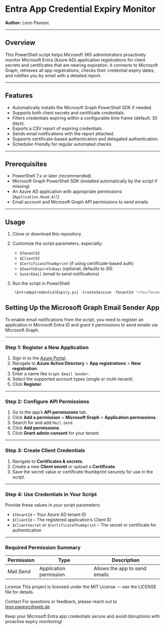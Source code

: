 # Entra App Credential Expiry Monitor

**Author:** Leon Pavesic

---

## Overview

This PowerShell script helps Microsoft 365 administrators proactively monitor Microsoft Entra (Azure AD) application registrations for client secrets and certificates that are nearing expiration. It connects to Microsoft Graph, retrieves all app registrations, checks their credential expiry dates, and notifies you by email with a detailed report.

---

## Features

- Automatically installs the Microsoft Graph PowerShell SDK if needed.
- Supports both client secrets and certificate credentials.
- Filters credentials expiring within a configurable time frame (default: 30 days).
- Exports a CSV report of expiring credentials.
- Sends email notifications with the report attached.
- Supports certificate-based authentication and delegated authentication.
- Scheduler-friendly for regular automated checks.

---

## Prerequisites

- PowerShell 7.x or later (recommended)
- Microsoft Graph PowerShell SDK (installed automatically by the script if missing)
- An Azure AD application with appropriate permissions (`Application.Read.All`)
- Email account and Microsoft Graph API permissions to send emails

---

## Usage

1. Clone or download this repository.

2. Customize the script parameters, especially:
   - `$TenantId`
   - `$ClientId`
   - `$CertificateThumbprint` (if using certificate-based auth)
   - `$SoonToExpireInDays` (optional; defaults to 30)
   - `$userEmail` (email to send notifications)

3. Run the script in PowerShell:
   ```powershell
   .\EntraAppCredentialExpiry.ps1 -CreateSession -TenantId "<YourTenantId>" -ClientId "<YourClientId>" -CertificateThumbprint "<Thumbprint>" -SoonToExpireInDays 30

## Setting Up the Microsoft Graph Email Sender App

To enable email notifications from the script, you need to register an application in Microsoft Entra ID and grant it permissions to send emails via Microsoft Graph.

---

### Step 1: Register a New Application

1. Sign in to the [Azure Portal](https://portal.azure.com/).  
2. Navigate to **Azure Active Directory** > **App registrations** > **New registration**.  
3. Enter a name like `Graph Email Sender`.  
4. Select the supported account types (single or multi-tenant).  
5. Click **Register**.

---

### Step 2: Configure API Permissions

1. Go to the app’s **API permissions** tab.  
2. Click **Add a permission** > **Microsoft Graph** > **Application permissions**.  
3. Search for and add `Mail.Send`.  
4. Click **Add permissions**.  
5. Click **Grant admin consent** for your tenant.

---

### Step 3: Create Client Credentials

1. Navigate to **Certificates & secrets**.  
2. Create a new **Client secret** or upload a **Certificate**.  
3. Save the secret value or certificate thumbprint securely for use in the script.

---

### Step 4: Use Credentials in Your Script

Provide these values in your script parameters:

- `$TenantId` – Your Azure AD tenant ID  
- `$ClientId` – The registered application’s Client ID  
- `$ClientSecret` or `$CertificateThumbprint` – The secret or certificate for authentication  

---

### Required Permission Summary

| Permission | Type                   | Description                      |
|------------|------------------------|---------------------------------|
| Mail.Send  | Application permission | Allows the app to send emails   |


License
This project is licensed under the MIT License — see the LICENSE file for details.

Contact
For questions or feedback, please reach out to leon.pavesic@web.de

Keep your Microsoft Entra app credentials secure and avoid disruptions with proactive expiry monitoring!
